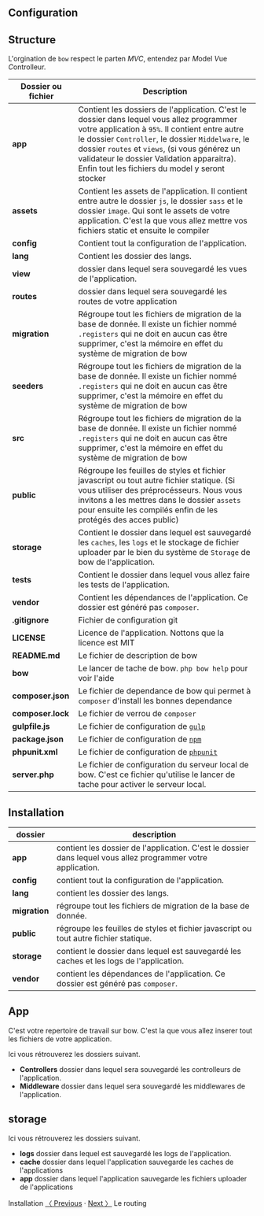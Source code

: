 Configuration
-------------

## Structure

L'orgination de `bow` respect le parten *MVC*, entendez par *M*odel *V*ue *C*ontrolleur.

| Dossier ou fichier | Description |
|---------|-------------|
| __app__ | Contient les dossiers de l'application. C'est le dossier dans lequel vous allez programmer votre application à `95%`. Il contient entre autre le dossier `Controller`, le dossier `Middelware`, le dossier `routes` et `views`, (si vous générez un validateur le dossier Validation apparaitra). Enfin tout les fichiers du model y seront stocker |
| __assets__ | Contient les assets de l'application. Il contient entre autre le dossier `js`, le dossier `sass` et le dossier `image`. Qui sont le assets de votre application. C'est la que vous allez mettre vos fichiers static et ensuite le compiler |
| __config__ | Contient tout la configuration de l'application. |
| __lang__ | Contient les dossier des langs.|
| __view__ | dossier dans lequel sera souvegardé les vues de l'application.|
| __routes__ | dossier dans lequel sera souvegardé les routes de votre application|
| __migration__ | Régroupe tout les fichiers de migration de la base de donnée. Il existe un fichier nommé `.registers` qui ne doit en aucun cas être supprimer, c'est la mémoire en effet du système de migration de bow|
| __seeders__ | Régroupe tout les fichiers de migration de la base de donnée. Il existe un fichier nommé `.registers` qui ne doit en aucun cas être supprimer, c'est la mémoire en effet du système de migration de bow|
| __src__ | Régroupe tout les fichiers de migration de la base de donnée. Il existe un fichier nommé `.registers` qui ne doit en aucun cas être supprimer, c'est la mémoire en effet du système de migration de bow|
| __public__ | Régroupe les feuilles de styles et fichier javascript ou tout autre fichier statique. (Si vous utiliser des préprocésseurs. Nous vous invitons a les mettres dans le dossier `assets` pour ensuite les compilés enfin de les protégés des acces public) |
| __storage__ | Contient le dossier dans lequel est sauvegardé les `caches`, les `logs` et le stockage de fichier uploader par le bien du système de `Storage` de bow de l'application.|
| __tests__ | Contient le dossier dans lequel vous allez faire les tests de l'application.|
| __vendor__ | Contient les dépendances de l'application. Ce dossier est généré pas `composer`. |
| __.gitignore__ | Fichier de configuration  git |
| __LICENSE__ | Licence de l'application. Nottons que la licence est MIT |
| __README.md__ | Le fichier de description de bow |
| __bow__ | Le lancer de tache de bow. `php bow help` pour voir l'aide |
| __composer.json__ | Le fichier de dependance de bow qui permet à `composer` d'install les bonnes dependance |
| __composer.lock__ | Le fichier de verrou de `composer` |
| __gulpfile.js__ | Le fichier de configuration de [`gulp`](https://npm.org/packages/gulp) |
| __package.json__ | Le fichier de configuration de [`npm`](https://npm.org) |
| __phpunit.xml__ | Le fichier de configuration de [`phpunit`](https://github.com/phpunit/phpunit) |
| __server.php__ | Le fichier de configuration du serveur local de bow. C'est ce fichier qu'utilise le lancer de tache pour activer le serveur local. |


## Installation

| dossier | description|
|---------|------------|
| __app__ | contient les dossier de l'application. C'est le dossier dans lequel vous allez programmer votre application.|
| __config__ | contient tout la configuration de l'application. |
| __lang__ | contient les dossier des langs.|
| __migration__ | régroupe tout les fichiers de migration de la base de donnée. |
| __public__ | régroupe les feuilles de styles et fichier javascript ou tout autre fichier statique. |
| __storage__ | contient le dossier dans lequel est sauvegardé les caches et les logs de l'application.|
|__vendor__ | contient les dépendances de l'application. Ce dossier est généré pas `composer`. |

## App

C'est votre repertoire de travail sur bow. C'est la que vous allez inserer tout les fichiers de
votre application. 

Ici vous rétrouverez les dossiers suivant.

- __Controllers__ dossier dans lequel sera souvegardé les controlleurs de l'application.
- __Middleware__ dossier dans lequel sera souvegardé les middlewares de l'application.

## storage

Ici vous rétrouverez les dossiers suivant.

- __logs__ dossier dans lequel est sauvegardé les logs de l'application.
- __cache__ dossier dans lequel l'application sauvegarde les caches de l'applications
- __app__ dossier dans lequel l'application sauvegarde les fichiers uploader de l'applications

Installation [〈 Previous](http://papac.github.io/docs/routing.html "installation") &middot; [Next 〉](http://papac.github.io/docs/routing.html "Le routing") Le routing
